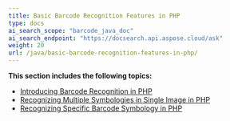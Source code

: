```yaml
---
title: Basic Barcode Recognition Features in PHP
type: docs
ai_search_scope: "barcode_java_doc"
ai_search_endpoint: "https://docsearch.api.aspose.cloud/ask"
weight: 20
url: /java/basic-barcode-recognition-features-in-php/
---
```


**This section includes the following topics:**

- [Introducing Barcode Recognition in PHP](/barcode/java/introducing-barcode-recognition-in-php/)
- [Recognizing Multiple Symbologies in Single Image in PHP](/barcode/java/recognizing-multiple-symbologies-in-single-image-in-php/)
- [Recognizing Specific Barcode Symbology in PHP](/barcode/java/recognizing-specific-barcode-symbology-in-php/)
